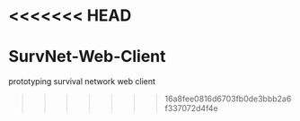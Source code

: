 <<<<<<< HEAD
=======
# SurvNet-Web-Client
prototyping survival network web client
>>>>>>> 16a8fee0816d6703fb0de3bbb2a6f337072d4f4e
